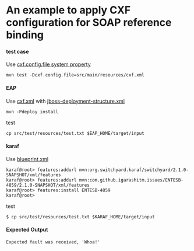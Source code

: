 An example to apply CXF configuration for SOAP reference binding
============



#### test case
Use [cxf.config.file system property](pom.xml#L139)
```
mvn test -Dcxf.config.file=src/main/resources/cxf.xml
```


#### EAP
Use [cxf.xml](src/main/resources/cxf.xml) with [jboss-deployment-structure.xml](src/main/resources/META-INF/jboss-deployment-structure.xml)
```
mvn -Pdeploy install
```
test
```
cp src/test/resources/test.txt $EAP_HOME/target/input
```



#### karaf
Use [blueprint.xml](src/main/resources/OSGI-INF/blueprint/blueprint.xml)
```
karaf@root> features:addurl mvn:org.switchyard.karaf/switchyard/2.1.0-SNAPSHOT/xml/features
karaf@root> features:addurl mvn:com.github.igarashitm.issues/ENTESB-4859/2.1.0-SNAPSHOT/xml/features
karaf@root> features:install ENTESB-4859 
karaf@root>
```
test
```
$ cp src/test/resources/test.txt $KARAF_HOME/target/input
```



#### Expected Output
```
Expected fault was received, 'Whoa!'
```
